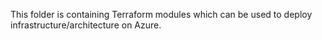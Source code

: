This folder is containing Terraform modules which can be used to deploy infrastructure/architecture on Azure.
